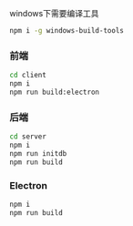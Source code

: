 windows下需要编译工具
```bash
npm i -g windows-build-tools
```

### 前端
```bash
cd client
npm i
npm run build:electron
```

### 后端
```bash
cd server
npm i
npm run initdb
npm run build
```

### Electron
```bash
npm i
npm run build
```
